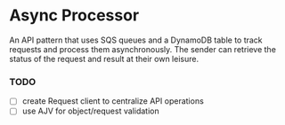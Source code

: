# Async Processor
An API pattern that uses SQS queues and a DynamoDB table to track requests and process them asynchronously. The sender can retrieve the status of the request and result at their own leisure.

### TODO

- [ ] create Request client to centralize API operations
- [ ] use AJV for object/request validation